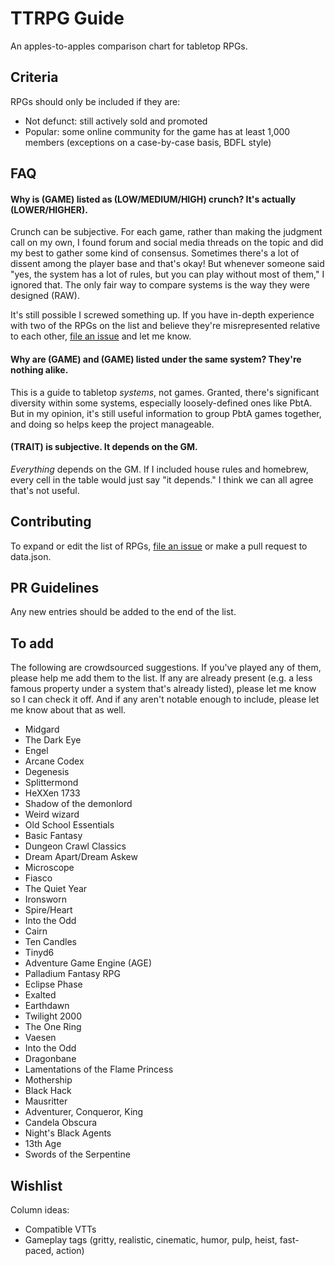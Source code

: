 # TTRPG Guide

An apples-to-apples comparison chart for tabletop RPGs.

## Criteria

RPGs should only be included if they are:

- Not defunct: still actively sold and promoted
- Popular: some online community for the game has at least 1,000 members (exceptions on a case-by-case basis, BDFL style)

## FAQ

#### Why is (GAME) listed as (LOW/MEDIUM/HIGH) crunch? It's actually (LOWER/HIGHER).

Crunch can be subjective. For each game, rather than making the judgment call on my own, I found forum and social media threads on the topic and did my best to gather some kind of consensus. Sometimes there's a lot of dissent among the player base and that's okay! But whenever someone said "yes, the system has a lot of rules, but you can play without most of them," I ignored that. The only fair way to compare systems is the way they were designed (RAW).

It's still possible I screwed something up. If you have in-depth experience with two of the RPGs on the list and believe they're misrepresented relative to each other, [file an issue](https://github.com/isaaclyman/ttrpg-guide/issues/new/choose) and let me know.

#### Why are (GAME) and (GAME) listed under the same system? They're nothing alike.

This is a guide to tabletop *systems*, not games. Granted, there's significant diversity within some systems, especially loosely-defined ones like PbtA. But in my opinion, it's still useful information to group PbtA games together, and doing so helps keep the project manageable.

#### (TRAIT) is subjective. It depends on the GM.

_Everything_ depends on the GM. If I included house rules and homebrew, every cell in the table would just say "it depends." I think we can all agree that's not useful.

## Contributing

To expand or edit the list of RPGs, [file an issue](https://github.com/isaaclyman/ttrpg-guide/issues/new/choose) or make a pull request to data.json.

## PR Guidelines

Any new entries should be added to the end of the list.

## To add

The following are crowdsourced suggestions. If you've played any of them, please help me add them to the list. If any are already present (e.g. a less famous property under a system that's already listed), please let me know so I can check it off. And if any aren't notable enough to include, please let me know about that as well.

- Midgard
- The Dark Eye
- Engel
- Arcane Codex
- Degenesis
- Splittermond
- HeXXen 1733
- Shadow of the demonlord
- Weird wizard
- Old School Essentials
- Basic Fantasy
- Dungeon Crawl Classics
- Dream Apart/Dream Askew
- Microscope
- Fiasco
- The Quiet Year
- Ironsworn
- Spire/Heart
- Into the Odd
- Cairn
- Ten Candles
- Tinyd6
- Adventure Game Engine (AGE)
- Palladium Fantasy RPG
- Eclipse Phase
- Exalted
- Earthdawn
- Twilight 2000
- The One Ring
- Vaesen
- Into the Odd
- Dragonbane
- Lamentations of the Flame Princess
- Mothership
- Black Hack
- Mausritter
- Adventurer, Conqueror, King
- Candela Obscura
- Night's Black Agents
- 13th Age
- Swords of the Serpentine

## Wishlist

Column ideas:

- Compatible VTTs
- Gameplay tags (gritty, realistic, cinematic, humor, pulp, heist, fast-paced, action)
